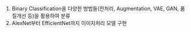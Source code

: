 1. Binary Classification을 다양한 방법들(전처리, Augmentation, VAE, GAN, 품질개선 등)을 활용하여 분류
2. AlexNet부터 EfficientNet까지 이미지처리 모델 구현
